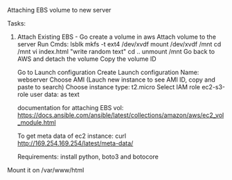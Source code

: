 Attaching EBS volume to new server

Tasks:
1. Attach Existing EBS - 
    Go create a volume in aws
    Attach volume to the server
    Run Cmds:
    lsblk
    mkfs -t ext4 /dev/xvdf
    mount /dev/xvdf /mnt
    cd /mnt
    vi index.html "write random text"
    cd ..
    unmount /mnt
    Go back to AWS and detach the volume
    Copy the volume ID

    Go to Launch configuration
    Create Launch configuration
    Name: webserver
    Choose AMI (Lauch new instance to see AMI ID, copy and paste to search)
    Choose instance type: t2.micro
    Select IAM role
    ec2-s3-role
    user data: as text

    documentation for attaching EBS vol: https://docs.ansible.com/ansible/latest/collections/amazon/aws/ec2_vol_module.html

    To get meta data of ec2 instance: curl http://169.254.169.254/latest/meta-data/

    Requirements: install python, boto3 and botocore



Mount it on /var/www/html